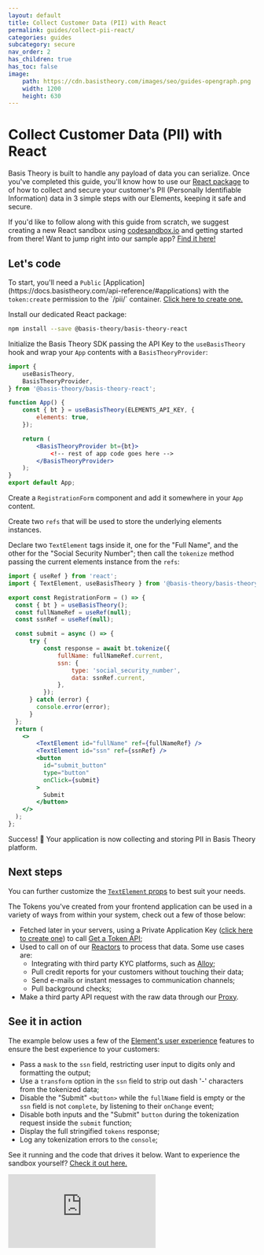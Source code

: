 ```yaml
---
layout: default
title: Collect Customer Data (PII) with React
permalink: guides/collect-pii-react/
categories: guides
subcategory: secure
nav_order: 2
has_children: true
has_toc: false
image:
    path: https://cdn.basistheory.com/images/seo/guides-opengraph.png
    width: 1200
    height: 630
---
```

# Collect Customer Data (PII) with React

Basis Theory is built to handle any payload of data you can serialize. Once you've completed this guide, you'll know how to use our [React package](https://www.npmjs.com/package/@basis-theory/basis-theory-react) to of how to collect and secure your customer's PII (Personally Identifiable Information) data in 3 simple steps with our Elements, keeping it safe and secure.

If you'd like to follow along with this guide from scratch, we suggest creating a new React sandbox using <a href="http://codesandbox.io/">codesandbox.io</a> and getting started from there! Want to jump right into our sample app? <a href="https://codesandbox.io/s/github/Basis-Theory/basis-theory-js-examples/tree/master/collect-pii-with-elements-react">Find it here!</a>

## Let's code

<span class="base-alert warning">
  <span>
    To start, you'll need a <code>Public</code> [Application](https://docs.basistheory.com/api-reference/#applications) 
    with the <code>token:create</code> permission to the `/pii/` container. 
    <a href="https://portal.basistheory.com/applications/create?application_template_id=da06cf91-caf4-44f4-886a-ab3d71d9ca5f" target="_blank">Click here to create one.</a>
  </span>
</span>

Install our dedicated React package:

```bash
npm install --save @basis-theory/basis-theory-react
```

Initialize the Basis Theory SDK passing the API Key to the `useBasisTheory` hook and wrap your `App` contents with a `BasisTheoryProvider`:

```jsx
import {
    useBasisTheory,
    BasisTheoryProvider,
} from '@basis-theory/basis-theory-react';

function App() {
    const { bt } = useBasisTheory(ELEMENTS_API_KEY, {
        elements: true,
    });

    return (
        <BasisTheoryProvider bt={bt}>
            <!-- rest of app code goes here -->
        </BasisTheoryProvider>
    );
}
export default App;
```

Create a `RegistrationForm` component and add it somewhere in your `App` content.

Create two `refs` that will be used to store the underlying elements instances.

Declare two `TextElement` tags inside it, one for the "Full Name", and the other for the "Social Security Number"; then call the `tokenize` method passing the current elements instance from the `refs`:


```jsx
import { useRef } from 'react';
import { TextElement, useBasisTheory } from '@basis-theory/basis-theory-react';

export const RegistrationForm = () => {
  const { bt } = useBasisTheory();
  const fullNameRef = useRef(null);
  const ssnRef = useRef(null);

  const submit = async () => {
      try {
          const response = await bt.tokenize({
              fullName: fullNameRef.current,
              ssn: {
                  type: 'social_security_number',
                  data: ssnRef.current,
              },
          });
      } catch (error) {
        console.error(error);
      }
  };
  return (
    <>
        <TextElement id="fullName" ref={fullNameRef} />
        <TextElement id="ssn" ref={ssnRef} />
        <button
          id="submit_button"
          type="button"
          onClick={submit}
        >
          Submit
        </button>
    </>
  );
};
```

Success! 🎉 Your application is now collecting and storing PII in Basis Theory platform.

## Next steps

You can further customize the [`TextElement` props](https://docs.basistheory.com/elements/#textelement) to best suit your needs.

The Tokens you've created from your frontend application can be used in a variety of ways from within your system, check out a few of those below:
- Fetched later in your servers, using a Private Application Key (<a href="https://portal.basistheory.com/applications/create?application_template_id=fa77330e-c50d-4f56-a6cb-6342711ae37d" target="_blank">click here to create one</a>) to call [Get a Token API](https://docs.basistheory.com/api-reference/#tokens-get-a-token);
- Used to call on of our [Reactors](https://docs.basistheory.com/api-reference/#reactors) to process that data. Some use cases are:
    - Integrating with third party KYC platforms, such as [Alloy](https://www.alloy.com);
    - Pull credit reports for your customers without touching their data;
    - Send e-mails or instant messages to communication channels;
    - Pull background checks;
- Make a third party API request with the raw data through our [Proxy](https://docs.basistheory.com/api-reference/#proxy).

## See it in action

The example below uses a few of the [Element's user experience](https://docs.basistheory.com/elements/#introduction) features to ensure the best experience to your customers:
- Pass a `mask` to the `ssn` field, restricting user input to digits only and formatting the output;
- Use a `transform` option in the `ssn` field to strip out dash '-' characters from the tokenized data;
- Disable the "Submit" `<button>` while the `fullName` field is empty or the `ssn` field is not `complete`, by listening to their `onChange` event;
- Disable both inputs and the "Submit" `button` during the tokenization request inside the `submit` function;
- Display the full stringified `tokens` response;
- Log any tokenization errors to the `console`;

See it running and the code that drives it below. Want to experience the sandbox yourself? [Check it out here.](https://codesandbox.io/s/github/Basis-Theory/basis-theory-js-examples/tree/master/collect-pii-with-elements-react)

<div class="iframe-container">
  <iframe src="https://codesandbox.io/embed/github/Basis-Theory/basis-theory-js-examples/tree/master/collect-pii-with-elements-react?fontsize=14&hidenavigation=1&theme=dark&module=/src/RegistrationForm.tsx,/src/App.tsx" class="iframe-code" allowfullscreen="" frameborder="0"></iframe>
</div>